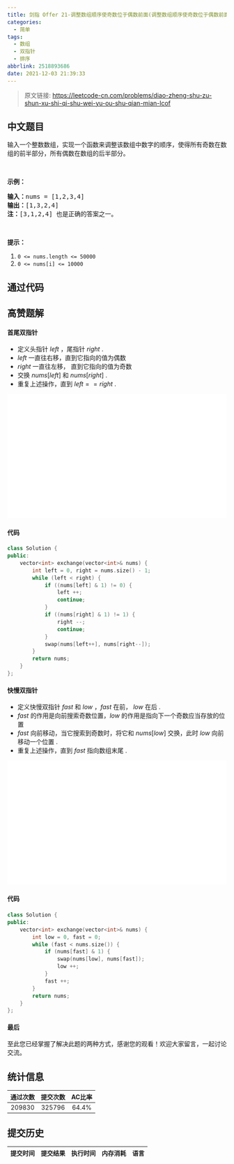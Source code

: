```yaml
---
title: 剑指 Offer 21-调整数组顺序使奇数位于偶数前面(调整数组顺序使奇数位于偶数前面 LCOF)
categories:
  - 简单
tags:
  - 数组
  - 双指针
  - 排序
abbrlink: 2518893686
date: 2021-12-03 21:39:33
---
```


> 原文链接: https://leetcode-cn.com/problems/diao-zheng-shu-zu-shun-xu-shi-qi-shu-wei-yu-ou-shu-qian-mian-lcof




## 中文题目
<div><p>输入一个整数数组，实现一个函数来调整该数组中数字的顺序，使得所有奇数在数组的前半部分，所有偶数在数组的后半部分。</p>

<p>&nbsp;</p>

<p><strong>示例：</strong></p>

<pre>
<strong>输入：</strong>nums =&nbsp;[1,2,3,4]
<strong>输出：</strong>[1,3,2,4] 
<strong>注：</strong>[3,1,2,4] 也是正确的答案之一。</pre>

<p>&nbsp;</p>

<p><strong>提示：</strong></p>

<ol>
	<li><code>0 &lt;= nums.length &lt;= 50000</code></li>
	<li><code>0 &lt;= nums[i] &lt;= 10000</code></li>
</ol>
</div>

## 通过代码
<RecoDemo>
</RecoDemo>


## 高赞题解
####  首尾双指针



- 定义头指针 $left$ ，尾指针 $right$ .
- $left$ 一直往右移，直到它指向的值为偶数
- $right$ 一直往左移， 直到它指向的值为奇数
- 交换 $nums[left]$ 和 $nums[right]$  .
- 重复上述操作，直到 $left == right$ .



![](../images/diao-zheng-shu-zu-shun-xu-shi-qi-shu-wei-yu-ou-shu-qian-mian-lcof-0.gif)



#### 代码

```cpp
class Solution {
public:
    vector<int> exchange(vector<int>& nums) {
        int left = 0, right = nums.size() - 1;
        while (left < right) {
            if ((nums[left] & 1) != 0) {
                left ++;
                continue;
            }
            if ((nums[right] & 1) != 1) {
                right --;
                continue;
            }
            swap(nums[left++], nums[right--]);
        }
        return nums;
    }
};
```





#### 快慢双指针

- 定义快慢双指针 $fast$ 和 $low$ ，$fast$ 在前， $low$ 在后 .
- $fast$ 的作用是向前搜索奇数位置，$low$ 的作用是指向下一个奇数应当存放的位置
- $fast$ 向前移动，当它搜索到奇数时，将它和 $nums[low]$ 交换，此时 $low$ 向前移动一个位置 .
- 重复上述操作，直到 $fast$ 指向数组末尾 .



![](../images/diao-zheng-shu-zu-shun-xu-shi-qi-shu-wei-yu-ou-shu-qian-mian-lcof-1.gif)


#### 代码

```cpp
class Solution {
public:
    vector<int> exchange(vector<int>& nums) {
        int low = 0, fast = 0;
        while (fast < nums.size()) {
            if (nums[fast] & 1) {
                swap(nums[low], nums[fast]);
                low ++;
            }
            fast ++;
        }
        return nums;
    }
};
```

#### 最后


至此您已经掌握了解决此题的两种方式，感谢您的观看！欢迎大家留言，一起讨论交流。

## 统计信息
| 通过次数 | 提交次数 | AC比率 |
| :------: | :------: | :------: |
|    209830    |    325796    |   64.4%   |

## 提交历史
| 提交时间 | 提交结果 | 执行时间 |  内存消耗  | 语言 |
| :------: | :------: | :------: | :--------: | :--------: |
